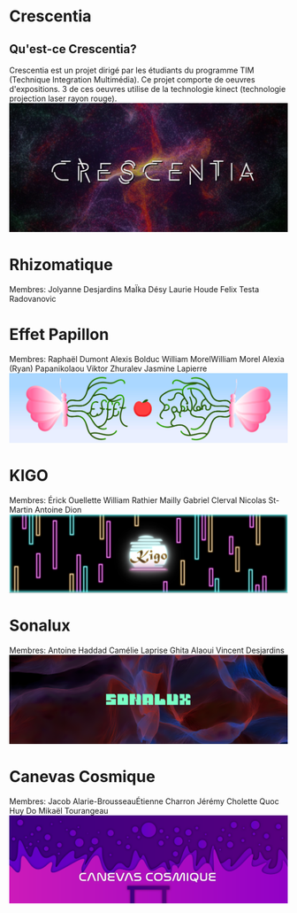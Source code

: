 # Crescentia 
## Qu'est-ce Crescentia? 
Crescentia est un projet dirigé par les étudiants du programme TIM (Technique Integration Multimédia). Ce projet comporte de oeuvres d'expositions. 3 de ces oeuvres utilise de la technologie kinect (technologie projection laser rayon rouge).
![image](media/visuelle_crescentia.png)

# Rhizomatique
Membres:
Jolyanne Desjardins
MaÏka Désy
Laurie Houde
Felix Testa Radovanovic


# Effet Papillon
Membres:
Raphaël Dumont
Alexis Bolduc
William MorelWilliam Morel
Alexia (Ryan) Papanikolaou
Viktor Zhuralev
Jasmine Lapierre
![image](media/visuel_effet_papillon.png)

# KIGO
Membres:
Érick Ouellette
William Rathier Mailly
Gabriel Clerval
Nicolas St-Martin
Antoine Dion
![image](media/visuel_kigo.png)

# Sonalux
Membres:
Antoine Haddad
Camélie Laprise
Ghita Alaoui
Vincent Desjardins
![image](media/visuel_sonalux.png)

# Canevas Cosmique
Membres:
Jacob Alarie-BrousseauÉtienne Charron
Jérémy Cholette
Quoc Huy Do
Mikaël Tourangeau
![image](media/visuel_canevas_cosmique.png)

